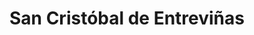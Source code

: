 ---
title: San Cristóbal de Entreviñas
url: /san-cristobal-de-entrevinas/
latitude: 42.048
longitude: -5.636
---